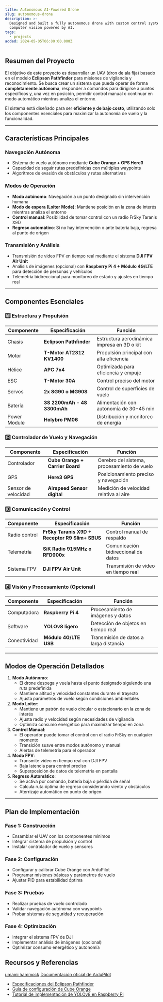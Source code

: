 ```yaml
---
title: Autonomous AI-Powered Drone
slug: autonomous-drone
description: >-
  Designed and built a fully autonomous drone with custom control systems and
  computer vision powered by AI.
tags:
  - projects
added: 2024-05-05T06:00:00.000Z
---
```


## Resumen del Proyecto

El objetivo de este proyecto es desarrollar un UAV (dron de ala fija) basado en el modelo **Eclipson Pathfinder** para misiones de vigilancia y reconocimiento. Se busca crear un sistema que pueda operar de forma **completamente autónoma**, responder a comandos para dirigirse a puntos específicos y, una vez en posición, permitir control manual o continuar en modo automático mientras analiza el entorno.

El sistema está diseñado para ser **eficiente y de bajo costo**, utilizando solo los componentes esenciales para maximizar la autonomía de vuelo y la funcionalidad.

***

## Características Principales

### Navegación Autónoma

* Sistema de vuelo autónomo mediante **Cube Orange + GPS Here3**
* Capacidad de seguir rutas predefinidas con múltiples waypoints
* Algoritmos de evasión de obstáculos y rutas alternativas

### Modos de Operación

* **Modo autónomo**: Navegación a un punto designado sin intervención humana
* **Modo de espera (Loiter Mode)**: Mantiene posición en la zona de interés mientras analiza el entorno
* **Control manual**: Posibilidad de tomar control con un radio FrSky Taranis X9D
* **Regreso automático**: Si no hay intervención o ante batería baja, regresa al punto de origen

### Transmisión y Análisis

* Transmisión de video FPV en tiempo real mediante el sistema **DJI FPV Air Unit**
* Análisis de imágenes (opcional) con **Raspberry Pi 4 + Módulo 4G/LTE** para detección de personas y vehículos
* Telemetría bidireccional para monitoreo de estado y ajustes en tiempo real

***

## Componentes Esenciales

### 1️⃣ Estructura y Propulsión

| Componente   | Especificación              | Función                                     |
| ------------ | --------------------------- | ------------------------------------------- |
| Chasis       | **Eclipson Pathfinder**     | Estructura aerodinámica impresa en 3D o kit |
| Motor        | **T-Motor AT2312 KV1400**   | Propulsión principal con alta eficiencia    |
| Hélice       | **APC 7x4**                 | Optimizada para eficiencia y empuje         |
| ESC          | **T-Motor 30A**             | Control preciso del motor                   |
| Servos       | **2x SG90 o MG90S**         | Control de superficies de vuelo             |
| Batería      | **3S 2200mAh - 4S 3300mAh** | Alimentación con autonomía de 30-45 min     |
| Power Module | **Holybro PM06**            | Distribución y monitoreo de energía         |

### 2️⃣ Controlador de Vuelo y Navegación

| Componente          | Especificación                  | Función                                     |
| ------------------- | ------------------------------- | ------------------------------------------- |
| Controlador         | **Cube Orange + Carrier Board** | Cerebro del sistema, procesamiento de vuelo |
| GPS                 | **Here3 GPS**                   | Posicionamiento preciso y navegación        |
| Sensor de velocidad | **Airspeed Sensor digital**     | Medición de velocidad relativa al aire      |

### 3️⃣ Comunicación y Control

| Componente    | Especificación                                 | Función                             |
| ------------- | ---------------------------------------------- | ----------------------------------- |
| Radio control | **FrSky Taranis X9D + Receptor R9 Slim+ SBUS** | Control manual de respaldo          |
| Telemetría    | **SiK Radio 915MHz o RFD900x**                 | Comunicación bidireccional de datos |
| Sistema FPV   | **DJI FPV Air Unit**                           | Transmisión de video en tiempo real |

### 4️⃣ Visión y Procesamiento (Opcional)

| Componente   | Especificación        | Función                                |
| ------------ | --------------------- | -------------------------------------- |
| Computadora  | **Raspberry Pi 4**    | Procesamiento de imágenes y datos      |
| Software     | **YOLOv8 ligero**     | Detección de objetos en tiempo real    |
| Conectividad | **Módulo 4G/LTE USB** | Transmisión de datos a larga distancia |

***

## Modos de Operación Detallados

1. **Modo Autónomo**:
   * El drone despega y vuela hasta el punto designado siguiendo una ruta predefinida
   * Mantiene altitud y velocidad constantes durante el trayecto
   * Ajusta parámetros de vuelo según condiciones ambientales
2. **Modo Loiter**:
   * Mantiene un patrón de vuelo circular o estacionario en la zona de interés
   * Ajusta radio y velocidad según necesidades de vigilancia
   * Optimiza consumo energético para maximizar tiempo en zona
3. **Control Manual**:
   * El operador puede tomar el control con el radio FrSky en cualquier momento
   * Transición suave entre modos autónomo y manual
   * Alertas de telemetría para el operador
4. **Modo FPV**:
   * Transmite video en tiempo real con DJI FPV
   * Baja latencia para control preciso
   * Superposición de datos de telemetría en pantalla
5. **Regreso Automático**:
   * Se activa por comando, batería baja o pérdida de señal
   * Calcula ruta óptima de regreso considerando viento y obstáculos
   * Aterrizaje automático en punto de origen

***

## Plan de Implementación

### Fase 1: Construcción

* Ensamblar el UAV con los componentes mínimos
* Integrar sistema de propulsión y control
* Instalar controlador de vuelo y sensores

### Fase 2: Configuración

* Configurar y calibrar Cube Orange con ArduPilot
* Programar misiones básicas y parámetros de vuelo
* Ajustar PID para estabilidad óptima

### Fase 3: Pruebas

* Realizar pruebas de vuelo controlado
* Validar navegación autónoma con waypoints
* Probar sistemas de seguridad y recuperación

### Fase 4: Optimización

* Integrar el sistema FPV de DJI
* Implementar análisis de imágenes (opcional)
* Optimizar consumo energético y autonomía

## Recursos y Referencias

[umami hammock](https://google.com)
[Documentación oficial de ArduPilot](https://ardupilot.org/plane/)

* [Especificaciones del Eclipson Pathfinder](https://www.eclipson-airplanes.com/)
* [Guía de configuración de Cube Orange](https://docs.cubepilot.org/user-guides/autopilot/the-cube-module-overview)
* [Tutorial de implementación de YOLOv8 en Raspberry Pi](https://github.com/ultralytics/ultralytics)
